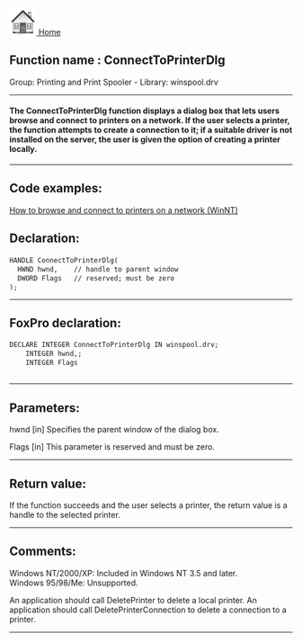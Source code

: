 [<img src="../../images/home.png"> Home ](https://github.com/VFPX/Win32API)  

## Function name : ConnectToPrinterDlg
Group: Printing and Print Spooler - Library: winspool.drv    
***  


#### The ConnectToPrinterDlg function displays a dialog box that lets users browse and connect to printers on a network. If the user selects a printer, the function attempts to create a connection to it; if a suitable driver is not installed on the server, the user is given the option of creating a printer locally. 
***  


## Code examples:
[How to browse and connect to printers on a network (WinNT)](../../samples/sample_376.md)  

## Declaration:
```foxpro  
HANDLE ConnectToPrinterDlg(
  HWND hwnd,    // handle to parent window
  DWORD Flags   // reserved; must be zero
);  
```  
***  


## FoxPro declaration:
```foxpro  
DECLARE INTEGER ConnectToPrinterDlg IN winspool.drv;
	INTEGER hwnd,;
	INTEGER Flags
  
```  
***  


## Parameters:
hwnd 
[in] Specifies the parent window of the dialog box. 

Flags 
[in] This parameter is reserved and must be zero.   
***  


## Return value:
If the function succeeds and the user selects a printer, the return value is a handle to the selected printer.   
***  


## Comments:
Windows NT/2000/XP: Included in Windows NT 3.5 and later.  
Windows 95/98/Me: Unsupported.  
  
An application should call DeletePrinter to delete a local printer. An application should call DeletePrinterConnection to delete a connection to a printer.   
  
***  

